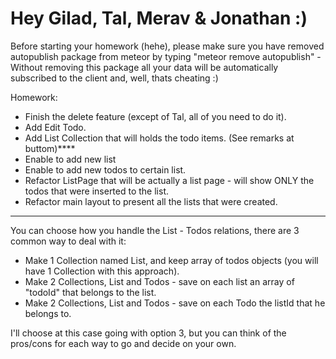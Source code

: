# Hey Gilad, Tal, Merav & Jonathan :)
Before starting your homework (hehe), please make sure you have removed autopublish package from meteor
by typing "meteor remove autopublish" - Without removing this package all your data will be automatically subscribed to the client
and, well, thats cheating :)

Homework:
 - Finish the delete feature (except of Tal, all of you need to do it).
 - Add Edit Todo.
 - Add List Collection that will holds the todo items. (See remarks at buttom)****
 - Enable to add new list
 - Enable to add new todos to certain list.
 - Refactor ListPage that will be actually a list page - will show ONLY the todos that were inserted to the list.
 - Refactor main layout to present all the lists that were created.

****
You can choose how you handle the List - Todos relations, there are 3 common way to deal with it:
- Make 1 Collection named List, and keep array of todos objects (you will have 1 Collection with this approach).
- Make 2 Collections, List and Todos - save on each list an array of "todoId" that belongs to the list.
- Make 2 Collections, List and Todos - save on each Todo the listId that he belongs to.

I'll choose at this case going with option 3, but you can think of the pros/cons for each way to go and decide on your own.
